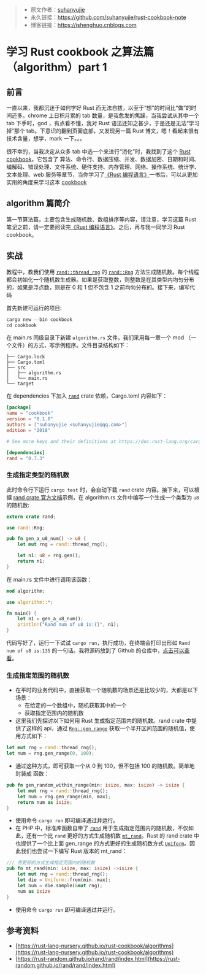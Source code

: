 >* 原文作者：[suhanyujie](https://github.com/suhanyujie/rust-cookbook-note)
>* 永久链接：https://github.com/suhanyujie/rust-cookbook-note
>* 博客链接：https://ishenghuo.cnblogs.com

# 学习 Rust cookbook 之算法篇（algorithm）part 1
## 前言
一直以来，我都沉迷于如何学好 Rust 而无法自拔，以至于“想”的时间比“做”的时间还多。chrome 上日积月累的 tab 数量，是我愈发的焦躁，当我尝试从其中一个 tab 下手时，god ，有点看不懂，我对 Rust 语法还知之甚少，于是还是无法“学习掉”那个 tab。下意识的翻到页面底部，又发现另一篇 Rust 博文，嗯！看起来很有技术含量，想学，mark 一下。。。

很不幸的，当我决定从众多 tab 中选一个来进行“消化”时，我找到了这个 [Rust cookbook](https://rust-lang-nursery.github.io/rust-cookbook)，它包含了 算法、命令行、数据压缩、并发、数据加密、日期和时间、编解码、错误处理、文件系统、硬件支持、内存管理、网络、操作系统、统计学、文本处理、web 服务等章节，当你学习了[《Rust 编程语言》](https://kaisery.github.io/trpl-zh-cn/)一书后，可以从更加实用的角度来学习这本 [cookbook](https://rust-lang-nursery.github.io/rust-cookbook)

## algorithm 篇简介
第一节算法篇，主要包含生成随机数、数组排序等内容，请注意，学习这篇 Rust 笔记之前，请一定要阅读完[《Rust 编程语言》](https://kaisery.github.io/trpl-zh-cn/)。之后，再与我一同学习 Rust cookbook。

## 实战
教程中，教我们使用 [`rand::thread_rng`](https://docs.rs/rand/*/rand/fn.thread_rng.html) 的 [`rand::Rng`](https://docs.rs/rand/*/rand/trait.Rng.html) 方法生成随机数。每个线程都会初始化一个随机数生成器。如果是获取整数，则整数是在其类型内均匀分布的，如果是浮点数，则是在 0 和 1 但不包含 1 之前均匀分布的。接下来，编写代码

首先新建可运行的项目:

```rust
cargo new --bin cookbook
cd cookbook
```

在 main.rs 同级目录下新建 `algorithm.rs` 文件，我们采用每一章一个 mod （一个文件）的方式，写示例程序。文件目录结构如下：

```
├── Cargo.lock
├── Cargo.toml
├── src
│   ├── algorithm.rs
│   └── main.rs
└── target
```

在 dependencies 下加入 [`rand`](https://crates.io/crates/rand) crate 依赖，Cargo.toml 内容如下：

```toml
[package]
name = "cookbook"
version = "0.1.0"
authors = ["suhanyujie <suhanyujie@qq.com>"]
edition = "2018"

# See more keys and their definitions at https://doc.rust-lang.org/cargo/reference/manifest.html

[dependencies]
rand = "0.7.3"
```

### 生成指定类型的随机数
此时命令行下运行 `cargo test` 时，会自动下载 `rand` crate 内容。接下来，可以根据 [rand crate 官方文档](https://rust-random.github.io/rand/rand/index.html)示例，在 algorithm.rs 文件中编写一个生成一个类型为 `u8` 的随机数:

```rust
extern crate rand;

use rand::Rng;

pub fn gen_a_u8_num() -> u8 {
    let mut rng = rand::thread_rng();

    let n1: u8 = rng.gen();
    return n1;
}
```

在 main.rs 文件中进行调用该函数：

```rust
mod algorithm;

use algorithm::*;

fn main() {
    let n1 = gen_a_u8_num();
    println!("Rand num of u8 is:{}", n1);
}
```

代码写好了，运行一下试试 `cargo run`，执行成功，在终端会打印出形如 `Rand num of u8 is:135` 的一句话。我将源码放到了 Github 的仓库中，[点击可以查看](https://github.com/suhanyujie/rust-cookbook-note)。

### 生成指定范围的随机数
* 在平时的业务代码中，直接获取一个随机数的场景还是比较少的，大都是以下场景：
  - 在给定的一个数组中，随机获取其中的一个
  - 获取指定范围内的随机数
* 这里我们先探讨以下如何用 Rust 生成指定范围内的随机数。rand crate 中提供了这样的 api，通过 [`Rng::gen_range`](https://doc.rust-lang.org/rand/*/rand/trait.Rng.html#method.gen_range) 获取一个半开区间范围的随机值，使用方式如下：

```rust
let mut rng = rand::thread_rng();
let num = rng.gen_range(0, 100);
```

* 通过这种方式，即可获取一个从 0  到 100，但不包括 100 的随机数。简单地封装成 函数：

```rust
pub fn gen_random_within_range(min: isize, max: isize) -> isize {
    let mut rng = rand::thread_rng();
    let num = rng.gen_range(min, max);
    return num as isize;
}
```

* 使用命令 `cargo run` 即可编译通过并运行。
* 在 PHP 中，标准库函数自带了 [`rand`](https://www.php.net/rand) 用于生成指定范围内的随机数，不仅如此，还有一个比 `rand` 更好的方式生成随机数 [`mt_rand`](https://www.php.net/mt_rand)。Rust 的 rand crate 中也提供了一个比上面 gen_range 的方式更好的生成随机数方式 [`Uniform`](https://docs.rs/rand/*/rand/distributions/uniform/struct.Uniform.html)。因此我们也尝试一下编写 Rust 版本的 mt_rand：

```rust
/// 用更好的方式生成指定范围内的随机数
pub fn mt_rand(min: isize, max: isize) ->isize {
    let mut rng = rand::thread_rng();
    let die = Uniform::from(min..max);
    let num = die.sample(&mut rng);
    num as isize
}
```

* 使用命令 `cargo run` 即可编译通过并运行。

## 参考资料
* [https://rust-lang-nursery.github.io/rust-cookbook/algorithms](https://rust-lang-nursery.github.io/rust-cookbook/algorithms)
* [https://rust-random.github.io/rand/rand/index.html](https://rust-random.github.io/rand/rand/index.html)

